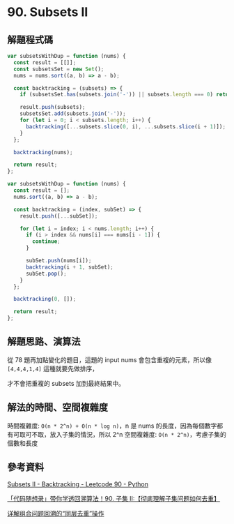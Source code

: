 # 90. Subsets II

## 解題程式碼

```javascript
var subsetsWithDup = function (nums) {
  const result = [[]];
  const subsetsSet = new Set();
  nums = nums.sort((a, b) => a - b);

  const backtracking = (subsets) => {
    if (subsetsSet.has(subsets.join('-')) || subsets.length === 0) return;

    result.push(subsets);
    subsetsSet.add(subsets.join('-'));
    for (let i = 0; i < subsets.length; i++) {
      backtracking([...subsets.slice(0, i), ...subsets.slice(i + 1)]);
    }
  };

  backtracking(nums);

  return result;
};
```

```javascript
var subsetsWithDup = function (nums) {
  const result = [];
  nums.sort((a, b) => a - b);

  const backtracking = (index, subSet) => {
    result.push([...subSet]);

    for (let i = index; i < nums.length; i++) {
      if (i > index && nums[i] === nums[i - 1]) {
        continue;
      }

      subSet.push(nums[i]);
      backtracking(i + 1, subSet);
      subSet.pop();
    }
  };

  backtracking(0, []);

  return result;
};
```

## 解題思路、演算法

從 78 題再加點變化的題目，這題的 input nums 會包含重複的元素，所以像 `[4,4,4,1,4]` 這種就要先做排序，

才不會把重複的 subsets 加到最終結果中。

## 解法的時間、空間複雜度

時間複雜度: `O(n * 2^n) + O(n * log n)`，n 是 nums 的長度，因為每個數字都有可取可不取，放入子集的情況，所以 2^n
空間複雜度: `O(n * 2^n)`，考慮子集的個數和長度

## 參考資料

[Subsets II - Backtracking - Leetcode 90 - Python](https://youtu.be/Vn2v6ajA7U0)

[「代码随想录」带你学透回溯算法！90. 子集 II:【彻底理解子集问题如何去重】](https://leetcode.cn/problems/subsets-ii/solutions/690866/90-zi-ji-iiche-di-li-jie-zi-ji-wen-ti-ru-djmf/)

[详解组合问题回溯的“同层去重”操作](https://leetcode.cn/problems/subsets-ii/solutions/279694/li-jie-li-jie-qu-zhong-cao-zuo-by-jin-ai-yi/)
